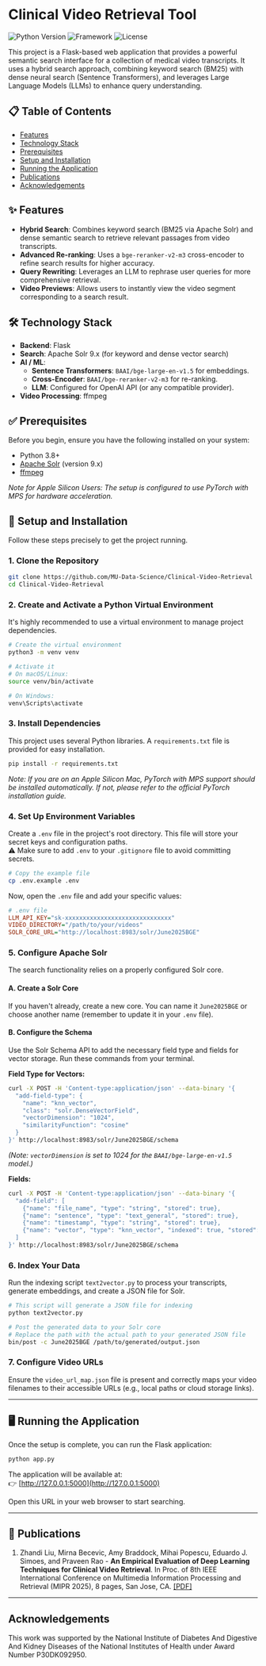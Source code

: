 # Clinical Video Retrieval Tool

![Python Version](https://img.shields.io/badge/python-3.8+-blue.svg) ![Framework](https://img.shields.io/badge/framework-Flask-green.svg) ![License](https://img.shields.io/badge/license-MIT-lightgrey.svg)

This project is a Flask-based web application that provides a powerful semantic search interface for a collection of medical video transcripts. It uses a hybrid search approach, combining keyword search (BM25) with dense neural search (Sentence Transformers), and leverages Large Language Models (LLMs) to enhance query understanding.

## 📋 Table of Contents

- [Features](#-features)
- [Technology Stack](#-technology-stack)
- [Prerequisites](#-prerequisites)
- [Setup and Installation](#-setup-and-installation)
- [Running the Application](#-running-the-application)
- [Publications](#-publications)
- [Acknowledgements](#-acknowledgements)

## ✨ Features

- **Hybrid Search**: Combines keyword search (BM25 via Apache Solr) and dense semantic search to retrieve relevant passages from video transcripts.
- **Advanced Re-ranking**: Uses a `bge-reranker-v2-m3` cross-encoder to refine search results for higher accuracy.
- **Query Rewriting**: Leverages an LLM to rephrase user queries for more comprehensive retrieval.
- **Video Previews**: Allows users to instantly view the video segment corresponding to a search result.

## 🛠️ Technology Stack

- **Backend**: Flask  
- **Search**: Apache Solr 9.x (for keyword and dense vector search)  
- **AI / ML**:  
  - **Sentence Transformers**: `BAAI/bge-large-en-v1.5` for embeddings.  
  - **Cross-Encoder**: `BAAI/bge-reranker-v2-m3` for re-ranking.  
  - **LLM**: Configured for OpenAI API (or any compatible provider).  
- **Video Processing**: ffmpeg  

## ✅ Prerequisites

Before you begin, ensure you have the following installed on your system:

- Python 3.8+  
- [Apache Solr](https://solr.apache.org/downloads.html) (version 9.x)  
- [ffmpeg](https://ffmpeg.org/download.html)  

*Note for Apple Silicon Users: The setup is configured to use PyTorch with MPS for hardware acceleration.*

## 🚀 Setup and Installation

Follow these steps precisely to get the project running.

### 1. Clone the Repository

```sh
git clone https://github.com/MU-Data-Science/Clinical-Video-Retrieval
cd Clinical-Video-Retrieval
```

### 2. Create and Activate a Python Virtual Environment

It's highly recommended to use a virtual environment to manage project dependencies.

```sh
# Create the virtual environment
python3 -m venv venv

# Activate it
# On macOS/Linux:
source venv/bin/activate

# On Windows:
venv\Scripts\activate
```

### 3. Install Dependencies

This project uses several Python libraries. A `requirements.txt` file is provided for easy installation.

```sh
pip install -r requirements.txt
```

*Note: If you are on an Apple Silicon Mac, PyTorch with MPS support should be installed automatically. If not, please refer to the official PyTorch installation guide.*

### 4. Set Up Environment Variables

Create a `.env` file in the project's root directory. This file will store your secret keys and configuration paths.  
⚠️ Make sure to add `.env` to your `.gitignore` file to avoid committing secrets.

```sh
# Copy the example file
cp .env.example .env
```

Now, open the `.env` file and add your specific values:

```ini
# .env file
LLM_API_KEY="sk-xxxxxxxxxxxxxxxxxxxxxxxxxxxxxx"
VIDEO_DIRECTORY="/path/to/your/videos"
SOLR_CORE_URL="http://localhost:8983/solr/June2025BGE"
```

### 5. Configure Apache Solr

The search functionality relies on a properly configured Solr core.

#### A. Create a Solr Core

If you haven't already, create a new core. You can name it `June2025BGE` or choose another name (remember to update it in your `.env` file).

#### B. Configure the Schema

Use the Solr Schema API to add the necessary field type and fields for vector storage. Run these commands from your terminal.

**Field Type for Vectors:**

```sh
curl -X POST -H 'Content-type:application/json' --data-binary '{
  "add-field-type": {
    "name": "knn_vector",
    "class": "solr.DenseVectorField",
    "vectorDimension": "1024",
    "similarityFunction": "cosine"
  }
}' http://localhost:8983/solr/June2025BGE/schema
```

*(Note: `vectorDimension` is set to 1024 for the `BAAI/bge-large-en-v1.5` model.)*

**Fields:**

```sh
curl -X POST -H 'Content-type:application/json' --data-binary '{
  "add-field": [
    {"name": "file_name", "type": "string", "stored": true},
    {"name": "sentence", "type": "text_general", "stored": true},
    {"name": "timestamp", "type": "string", "stored": true},
    {"name": "vector", "type": "knn_vector", "indexed": true, "stored": true}
  ]
}' http://localhost:8983/solr/June2025BGE/schema
```

### 6. Index Your Data

Run the indexing script `text2vector.py` to process your transcripts, generate embeddings, and create a JSON file for Solr.

```sh
# This script will generate a JSON file for indexing
python text2vector.py

# Post the generated data to your Solr core
# Replace the path with the actual path to your generated JSON file
bin/post -c June2025BGE /path/to/generated/output.json
```

### 7. Configure Video URLs

Ensure the `video_url_map.json` file is present and correctly maps your video filenames to their accessible URLs (e.g., local paths or cloud storage links).

---

## 🖥️ Running the Application

Once the setup is complete, you can run the Flask application:

```sh
python app.py
```

The application will be available at:  
👉 [http://127.0.0.1:5000](http://127.0.0.1:5000)

Open this URL in your web browser to start searching.

---

## 📖 Publications

1. Zhandi Liu, Mirna Becevic, Amy Braddock, Mihai Popescu, Eduardo J. Simoes, and Praveen Rao - **An Empirical Evaluation of Deep Learning Techniques for Clinical Video Retrieval**. In Proc. of 8th IEEE International Conference on Multimedia Information Processing and Retrieval (MIPR 2025), 8 pages, San Jose, CA. [[PDF]](https://drive.google.com/file/d/1twxy8q__LeYMgOGfMS7bdjnMLEeHuds2/view)

---

## Acknowledgements

This work was supported by the National Institute of Diabetes And Digestive And Kidney Diseases of the National Institutes of Health under Award Number P30DK092950.
